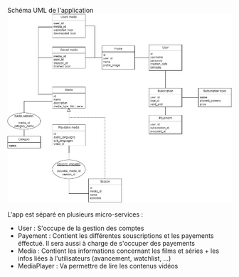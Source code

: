 Schéma UML de l'application
![alt text](NETFLIX.drawio.png "Title")

L'app est séparé en plusieurs micro-services :
- User : S'occupe de la gestion des comptes
- Payement : Contient les différentes souscriptions et les payements éffectué. Il sera aussi à charge de s'occuper des payements
- Media : Contient les informations concernant les films et séries + les infos liées à l'utilisateurs (avancement, watchlist, ...)
- MediaPlayer : Va permettre de lire les contenus vidéos
  